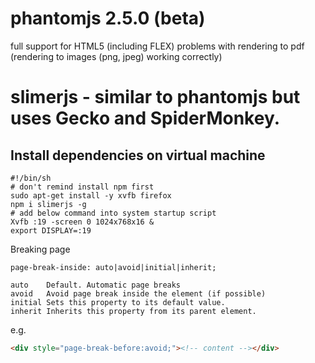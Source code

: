 # phantomjs 2.5.0 (beta)
full support for HTML5 (including FLEX)
problems with rendering to pdf (rendering to images (png, jpeg) working correctly)

# slimerjs - similar to phantomjs but uses Gecko and SpiderMonkey.

## Install dependencies on virtual machine
```
#!/bin/sh
# don't remind install npm first
sudo apt-get install -y xvfb firefox
npm i slimerjs -g
# add below command into system startup script
Xvfb :19 -screen 0 1024x768x16 &
export DISPLAY=:19
```

Breaking page
```
page-break-inside: auto|avoid|initial|inherit;

auto	Default. Automatic page breaks
avoid	Avoid page break inside the element (if possible)
initial	Sets this property to its default value.
inherit	Inherits this property from its parent element.
```
e.g.
```html
<div style="page-break-before:avoid;"><!-- content --></div>
```
